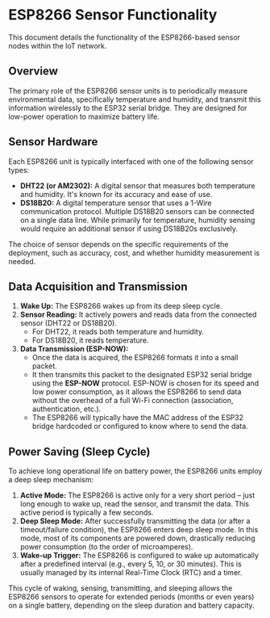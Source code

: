 # ESP8266 Sensor Functionality

This document details the functionality of the ESP8266-based sensor nodes within the IoT network.

## Overview

The primary role of the ESP8266 sensor units is to periodically measure environmental data, specifically temperature and humidity, and transmit this information wirelessly to the ESP32 serial bridge. They are designed for low-power operation to maximize battery life.

## Sensor Hardware

Each ESP8266 unit is typically interfaced with one of the following sensor types:

*   **DHT22 (or AM2302):** A digital sensor that measures both temperature and humidity. It's known for its accuracy and ease of use.
*   **DS18B20:** A digital temperature sensor that uses a 1-Wire communication protocol. Multiple DS18B20 sensors can be connected on a single data line. While primarily for temperature, humidity sensing would require an additional sensor if using DS18B20s exclusively.

The choice of sensor depends on the specific requirements of the deployment, such as accuracy, cost, and whether humidity measurement is needed.

## Data Acquisition and Transmission

1.  **Wake Up:** The ESP8266 wakes up from its deep sleep cycle.
2.  **Sensor Reading:** It actively powers and reads data from the connected sensor (DHT22 or DS18B20).
    *   For DHT22, it reads both temperature and humidity.
    *   For DS18B20, it reads temperature.
3.  **Data Transmission (ESP-NOW):**
    *   Once the data is acquired, the ESP8266 formats it into a small packet.
    *   It then transmits this packet to the designated ESP32 serial bridge using the **ESP-NOW** protocol. ESP-NOW is chosen for its speed and low power consumption, as it allows the ESP8266 to send data without the overhead of a full Wi-Fi connection (association, authentication, etc.).
    *   The ESP8266 will typically have the MAC address of the ESP32 bridge hardcoded or configured to know where to send the data.

## Power Saving (Sleep Cycle)

To achieve long operational life on battery power, the ESP8266 units employ a deep sleep mechanism:

1.  **Active Mode:** The ESP8266 is active only for a very short period – just long enough to wake up, read the sensor, and transmit the data. This active period is typically a few seconds.
2.  **Deep Sleep Mode:** After successfully transmitting the data (or after a timeout/failure condition), the ESP8266 enters deep sleep mode. In this mode, most of its components are powered down, drastically reducing power consumption (to the order of microamperes).
3.  **Wake-up Trigger:** The ESP8266 is configured to wake up automatically after a predefined interval (e.g., every 5, 10, or 30 minutes). This is usually managed by its internal Real-Time Clock (RTC) and a timer.

This cycle of waking, sensing, transmitting, and sleeping allows the ESP8266 sensors to operate for extended periods (months or even years) on a single battery, depending on the sleep duration and battery capacity.
